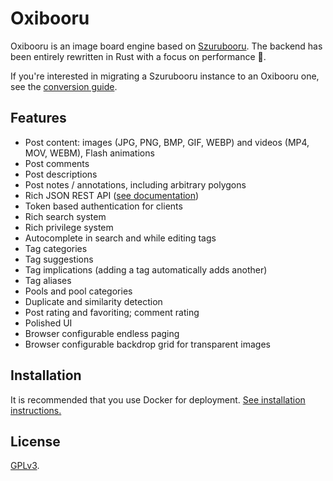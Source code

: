 # Oxibooru

Oxibooru is an image board engine based on [Szurubooru](https://github.com/rr-/szurubooru).
The backend has been entirely rewritten in Rust with a focus on performance 🚀.

If you're interested in migrating a Szurubooru instance to an Oxibooru one, see the
[conversion guide](doc/CONVERSION.md).

## Features

- Post content: images (JPG, PNG, BMP, GIF, WEBP) and videos (MP4, MOV, WEBM), Flash animations
- Post comments
- Post descriptions
- Post notes / annotations, including arbitrary polygons
- Rich JSON REST API ([see documentation](doc/API.md))
- Token based authentication for clients
- Rich search system
- Rich privilege system
- Autocomplete in search and while editing tags
- Tag categories
- Tag suggestions
- Tag implications (adding a tag automatically adds another)
- Tag aliases
- Pools and pool categories
- Duplicate and similarity detection
- Post rating and favoriting; comment rating
- Polished UI
- Browser configurable endless paging
- Browser configurable backdrop grid for transparent images

## Installation

It is recommended that you use Docker for deployment.
[See installation instructions.](doc/INSTALL.md)

## License

[GPLv3](LICENSE.md).
